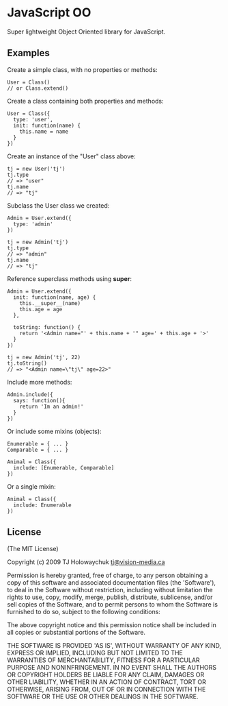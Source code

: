
# JavaScript OO

Super lightweight Object Oriented library for JavaScript.

## Examples

Create a simple class, with no properties or methods:

    User = Class()
    // or Class.extend()
    
Create a class containing both properties and methods:

    User = Class({
      type: 'user',
      init: function(name) {
        this.name = name
      }
    })
    
Create an instance of the "User" class above:

    tj = new User('tj')
    tj.type
    // => "user"
    tj.name 
    // => "tj"
    
Subclass the User class we created:

    Admin = User.extend({
      type: 'admin'
    })

    tj = new Admin('tj')
    tj.type
    // => "admin"
    tj.name 
    // => "tj"
    
Reference superclass methods using __super__:

    Admin = User.extend({
      init: function(name, age) {
        this.__super__(name)
        this.age = age
      },
      
      toString: function() {
        return '<Admin name="' + this.name + '" age=' + this.age + '>'
      }
    })
    
    tj = new Admin('tj', 22)
    tj.toString()
    // => "<Admin name=\"tj\" age=22>"
      
Include more methods:

    Admin.include({
      says: function(){
        return 'Im an admin!'
      }
    })
    
Or include some mixins (objects):

    Enumerable = { ... }
    Comparable = { ... }

    Animal = Class({
      include: [Enumerable, Comparable]
    })
    
Or a single mixin:
  
    Animal = Class({
      include: Enumerable
    })
    
## License 

(The MIT License)

Copyright (c) 2009 TJ Holowaychuk <tj@vision-media.ca>

Permission is hereby granted, free of charge, to any person obtaining
a copy of this software and associated documentation files (the
'Software'), to deal in the Software without restriction, including
without limitation the rights to use, copy, modify, merge, publish,
distribute, sublicense, and/or sell copies of the Software, and to
permit persons to whom the Software is furnished to do so, subject to
the following conditions:

The above copyright notice and this permission notice shall be
included in all copies or substantial portions of the Software.

THE SOFTWARE IS PROVIDED 'AS IS', WITHOUT WARRANTY OF ANY KIND,
EXPRESS OR IMPLIED, INCLUDING BUT NOT LIMITED TO THE WARRANTIES OF
MERCHANTABILITY, FITNESS FOR A PARTICULAR PURPOSE AND NONINFRINGEMENT.
IN NO EVENT SHALL THE AUTHORS OR COPYRIGHT HOLDERS BE LIABLE FOR ANY
CLAIM, DAMAGES OR OTHER LIABILITY, WHETHER IN AN ACTION OF CONTRACT,
TORT OR OTHERWISE, ARISING FROM, OUT OF OR IN CONNECTION WITH THE
SOFTWARE OR THE USE OR OTHER DEALINGS IN THE SOFTWARE.